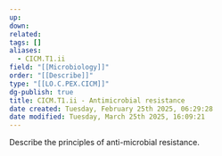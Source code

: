 ```yaml
---
up: 
down: 
related: 
tags: []
aliases:
  - CICM.T1.ii
field: "[[Microbiology]]"
order: "[[Describe]]"
type: "[[LO.C.PEX.CICM]]"
dg-publish: true
title: CICM.T1.ii - Antimicrobial resistance
date created: Tuesday, February 25th 2025, 06:29:28
date modified: Tuesday, March 25th 2025, 16:09:21
---
```


Describe the principles of anti-microbial resistance.
